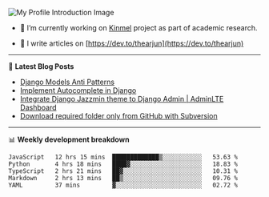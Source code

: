 ![My Profile Introduction Image](https://i.ibb.co/tLFZ15Q/gh.png)

- 🔭 I’m currently working on [Kinmel](https://github.com/thearjun/kinmel) project as part of academic research.

- 📝 I write articles on [https://dev.to/thearjun](https://dev.to/thearjun)

-------

📕 **Latest Blog Posts**
<!-- BLOG-POST-LIST:START -->
- [Django Models Anti Patterns](https://dev.to/thearjun/django-models-anti-patterns-1ma1)
- [Implement Autocomplete in Django](https://dev.to/thearjun/implement-autocomplete-in-django-3h20)
- [Integrate Django Jazzmin theme to Django Admin | AdminLTE Dashboard](https://dev.to/thearjun/integrate-django-jazzmin-theme-to-django-admin-adminlte-dashboard-5aao)
- [Download required folder only from GitHub with Subversion](https://dev.to/thearjun/download-required-folder-only-from-github-with-subversion-2gpc)
<!-- BLOG-POST-LIST:END -->

-------

📊 **Weekly development breakdown**
<!--START_SECTION:waka-->
```text
JavaScript   12 hrs 15 mins  █████████████▒░░░░░░░░░░░   53.63 % 
Python       4 hrs 18 mins   ████▓░░░░░░░░░░░░░░░░░░░░   18.83 % 
TypeScript   2 hrs 21 mins   ██▓░░░░░░░░░░░░░░░░░░░░░░   10.31 % 
Markdown     2 hrs 13 mins   ██▒░░░░░░░░░░░░░░░░░░░░░░   09.76 % 
YAML         37 mins         ▓░░░░░░░░░░░░░░░░░░░░░░░░   02.72 % 
```
<!--END_SECTION:waka-->
<img src='https://profile-counter.glitch.me/thearjun/count.svg' width='0px'>
